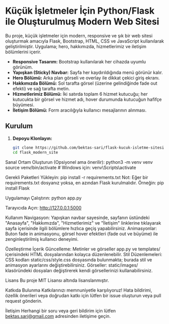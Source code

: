 # Küçük İşletmeler İçin Python/Flask ile Oluşturulmuş Modern Web Sitesi

Bu proje, küçük işletmeler için modern, responsive ve şık bir web sitesi oluşturmak amacıyla Flask, Bootstrap, HTML, CSS ve JavaScript kullanılarak geliştirilmiştir. Uygulama; hero, hakkımızda, hizmetlerimiz ve iletişim bölümlerini içerir.

- **Responsive Tasarım:** Bootstrap kullanılarak her cihazda uyumlu görünüm.
- **Yapışkan (Sticky) Navbar:** Sayfa her kaydırıldığında menü görünür kalır.
- **Hero Bölümü:** Arka plan görseli ve overlay ile dikkat çekici giriş ekranı.
- **Hakkımızda Bölümü:** Sol tarafta görsel (üzerine gelindiğinde fade out efekti) ve sağ tarafta metin.
- **Hizmetlerimiz Bölümü:** İki satırda toplam 6 hizmet kutucuğu; her kutucukta bir görsel ve hizmet adı, hover durumunda kutucuğun hafifçe büyümesi.
- **İletişim Bölümü:** Form aracılığıyla kullanıcı mesajlarının alınması.

## Kurulum

1. **Depoyu Klonlayın:**
   ```bash
   git clone https://github.com/bektas-sari/flask-kucuk-isletme-sitesi.git
   cd flask_modern_site

Sanal Ortam Oluşturun (Opsiyonel ama önerilir):
python3 -m venv venv
source venv/bin/activate  # Windows için: venv\Scripts\activate

Gerekli Paketleri Yükleyin:
pip install -r requirements.txt
Not: Eğer bir requirements.txt dosyanız yoksa, en azından Flask kurulmalıdır. Örneğin:
pip install Flask

Uygulamayı Çalıştırın:
python app.py

Tarayıcıda Açın:
http://127.0.0.1:5000

Kullanım
Navigasyon: Yapışkan navbar sayesinde, sayfanın üstündeki "Anasayfa", "Hakkımızda", "Hizmetlerimiz" ve "İletişim" linklerine tıklayarak sayfa içerisinde ilgili bölümlere hızlıca geçiş yapabilirsiniz.
Animasyonlar: Buton fade in animasyonu, görsel hover efektleri (fade out ve büyüme) ile zenginleştirilmiş kullanıcı deneyimi.

Özelleştirme
İçerik Güncelleme: Metinler ve görseller app.py ve templates/ içerisindeki HTML dosyalarından kolayca düzenlenebilir.
Stil Düzenlemeleri: CSS kodları static/css/style.css dosyasında bulunmakta; burada stil ve animasyon ayarlarını değiştirebilirsiniz.
Görseller: static/images/ klasöründeki dosyaları değiştirerek kendi görsellerinizi kullanabilirsiniz.

Lisans
Bu proje MIT Lisansı altında lisanslanmıştır.

Katkıda Bulunma
Katkılarınızı memnuniyetle karşılıyoruz! Hata bildirimi, özellik önerileri veya doğrudan katkı için lütfen bir issue oluşturun veya pull request gönderin.

İletişim
Herhangi bir soru veya geri bildirim için lütfen bektas.sari@gmail.com adresinden iletişime geçin.

